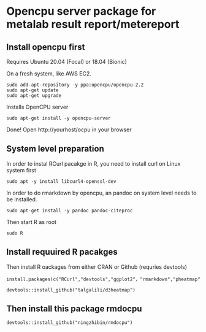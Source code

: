 # Opencpu server package for metalab result report/metereport


## Install opencpu first

Requires Ubuntu 20.04 (Focal) or 18.04 (Bionic)

On a fresh system, like AWS EC2.

```
sudo add-apt-repository -y ppa:opencpu/opencpu-2.2
sudo apt-get update 
sudo apt-get upgrade
```
Installs OpenCPU server

`sudo apt-get install -y opencpu-server`

Done! Open http://yourhost/ocpu in your browser



## System level preparation

In order to instal RCurl pacakge in R, you need to install curl on Linux system first

`sudo apt -y install libcurl4-openssl-dev`

In order to do rmarkdown by opencpu, an pandoc on system level needs to be installed.

`sudo apt-get install -y pandoc pandoc-citeproc`

Then start R as root 

`sudo R`


## Install requuired R pacakges

 Then install R oackages from either CRAN or Github (requries devtools)

```
install.packages(c("RCurl","devtools","ggplot2"，"rmarkdown","pheatmap","dbplyr"，"Data.table","dbplyr"，"dplyr","DT"，"ggforce","ggfortify"，"ggrepel","gplots","Hmisc","plotly","reshape2"，"rrcov","rrcovNA","rrcovNA","shinyjs","shinyWidgets","vegan","scatterplot3d"))

devtools::install_github("talgalili/d3heatmap")

```

## Then install this package rmdocpu

`devtools::install_github("ningzhibin/rmdocpu")`




